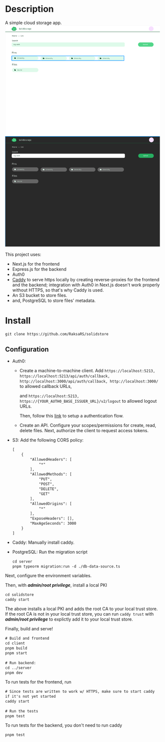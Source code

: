 # Description

A simple cloud storage app.
![](./client/public/app-light.png)
![](./client/public/app-dark.png)

This project uses:

- Next.js for the frontend
- Express.js for the backend
- Auth0
- [Caddy](https://caddyserver.com/) to serve https locally by creating reverse-proxies for the frontend and the backend; integration with Auth0 in Next.js doesn't work properly without HTTPS, so that's why Caddy is used.
- An S3 bucket to store files.
- and, PostgreSQL to store files' metadata.

# Install

```
git clone https://github.com/RaksaRS/solidstore
```

## Configuration

- Auth0:

  - Create a machine-to-machine client. Add `https://localhost:5213, https://localhost:5213/api/auth/callback, http://localhost:3000/api/auth/callback, http://localhost:3000/` to allowed callback URLs,

    and `https://localhost:5213, https://{YOUR_AUTH0_BASE_ISSUER_URL}/v2/logout` to allowed logout URLs.

    Then, follow this [link](https://auth0.com/docs/get-started/authentication-and-authorization-flow/resource-owner-password-flow/call-your-api-using-resource-owner-password-flow) to setup a authentication flow.

  - Create an API. Configure your scopes/permissions for create, read, delete files. Next, authorize the client to request access tokens.

- S3: Add the following CORS policy:

  ```
  [
      {
          "AllowedHeaders": [
              "*"
          ],
          "AllowedMethods": [
              "PUT",
              "POST",
              "DELETE",
              "GET"
          ],
          "AllowedOrigins": [
              "*"
          ],
          "ExposeHeaders": [],
          "MaxAgeSeconds": 3000
      }
  ]
  ```

- Caddy: Manually install caddy.

- PostgreSQL: Run the migration script
  ```
  cd server
  pnpm typeorm migration:run -d ./db-data-source.ts
  ```

Next, configure the environment variables.

Then, with **_admin/root privilege_**, install a local PKI

```
cd solidstore
caddy start
```

The above installs a local PKI and adds the root CA to your local trust store. If the root CA is not in your local trust store, you can run `caddy trust` with **_admin/root privilege_** to explictly add it to your local trust store.

Finally, build and serve!

```
# Build and frontend
cd client
pnpm build
pnpm start

# Run backend:
cd ../server
pnpm dev
```

To run tests for the frontend, run

```
# Since tests are written to work w/ HTTPS, make sure to start caddy if it's not yet started
caddy start

# Run the tests
pnpm test
```

To run tests for the backend, you don't need to run caddy

```
pnpm test
```
